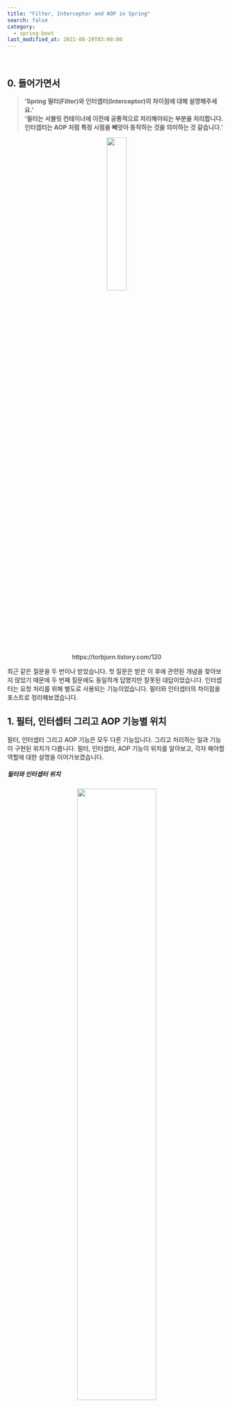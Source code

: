 ```yaml
---
title: "Filter, Interceptor and AOP in Spring"
search: false
category:
  - spring-boot
last_modified_at: 2021-08-29T03:00:00
---
```


<br/>

## 0. 들어가면서

> **'Spring 필터(Filter)와 인터셉터(Interceptor)의 차이점에 대해 설명해주세요.'**<br/>
> **'필터는 서블릿 컨테이너에 이전에 공통적으로 처리해야되는 부분을 처리합니다. 인터셉터는 AOP 처럼 특정 시점을 빼앗아 동작하는 것을 의미하는 것 같습니다.'** 

<p align="center">
    <img src="/images/filter-interceptor-and-aop-1.JPG" width="30%" class="image__border">
</p>
<center>https://torbjorn.tistory.com/120</center>

최근 같은 질문을 두 번이나 받았습니다. 
첫 질문은 받은 이 후에 관련된 개념을 찾아보지 않았기 때문에 두 번째 질문에도 동일하게 답했지만 잘못된 대답이었습니다. 
인터셉터는 요청 처리를 위해 별도로 사용되는 기능이었습니다. 
필터와 인터셉터의 차이점을 포스트로 정리해보겠습니다. 

## 1. 필터, 인터셉터 그리고 AOP 기능별 위치

필터, 인터셉터 그리고 AOP 기능은 모두 다른 기능입니다. 
그리고 처리하는 일과 기능이 구현된 위치가 다릅니다. 
필터, 인터셉터, AOP 기능이 위치를 알아보고, 각자 해야할 역할에 대한 설명을 이어가보겠습니다. 

##### 필터와 인터셉터 위치

<p align="center">
    <img src="/images/filter-interceptor-and-aop-2.JPG" width="60%" class="image__border">
</p>
<center>https://justforchangesake.wordpress.com/2014/05/07/spring-mvc-request-life-cycle/</center>
<br/>

##### AOP 기능 위치

<p align="center">
    <img src="/images/filter-interceptor-and-aop-3.JPG" width="60%" class="image__border">
</p>
<center>https://programming.vip/docs/spring-aop-basic-use.html</center>

## 2. 필터(Filter)

필터는 웹 어플리케이션(Web Application)에 등록합니다. 
요청 스레드가 서블릿 컨테이너(Servlet Container)에 도착하기 전에 수행됩니다. 
필터는 사용자의 요청 정보에 대한 검증하고 필요에 따라 데이터를 추가하거나 변조할 수 있습니다. 
응답 정보에 대한 변경도 가능합니다. 
주로 전역적으로 처리해야하는 인코딩, 보안 관련된 일을 수행합니다. 

### 2.1. 필터 사용 예

- 오류 처리 기능
- 인코딩 처리 기능
- 웹 보안 관련 기능 처리
- 데이터 압축이나 변환 기능
- 요청이나 응답에 대한 로그
- 로그인 여부, 권한 검사 같은 인증 기능

### 2.2. 필터 메소드

- init() - 필터 인스턴스 초기화
- doFilter() - 전/후 처리
- destroy() - 필터 인스턴스 종료

### 2.3. 필터 구현 예제 코드

#### 2.3.1. BlogFilter 클래스

- Filter 인터페이스를 구현합니다.
- doFilter() 메소드는 필수입니다.
- init(), destroy() 메소드는 디폴트(default) 메소드이므로 필요에 따라 구현합니다.

```java
package blog.in.action.filters;

import java.io.IOException;
import javax.servlet.Filter;
import javax.servlet.FilterChain;
import javax.servlet.FilterConfig;
import javax.servlet.ServletException;
import javax.servlet.ServletRequest;
import javax.servlet.ServletResponse;
import lombok.extern.log4j.Log4j2;

@Log4j2
public class BlogFilter implements Filter {

    private final String value;

    public BlogFilter(String value) {
        this.value = value;
    }


    @Override
    public void init(FilterConfig filterConfig) throws ServletException {
        log.info("==========\t" + value + " init filter");
    }

    @Override
    public void destroy() {
        log.info("==========\t" + value + " destroy filter");
    }

    @Override
    public void doFilter(ServletRequest request, ServletResponse response, FilterChain chain) throws IOException, ServletException {
        log.info("==========\t" + value + " before doFilter");
        chain.doFilter(request, response);
        log.info("==========\t" + value + " after doFilter");
    }
}
```

#### 2.3.2. WebMvcConfiguration 클래스

- Spring Boot에서는 web.xml 파일이 존재하지 않으므로 FilterRegistrationBean 빈(bean)을 정의하여 필터를 등록합니다.
- 필터가 처리할 path를 지정합니다.
- WebMvcConfigurer 인터페이스를 상속받는 것과는 무관합니다.

```java
package blog.in.action.config;

import blog.in.action.filters.BlogFilter;
import blog.in.action.interceptor.BlogHandlerInterceptor;
import org.springframework.boot.web.servlet.FilterRegistrationBean;
import org.springframework.context.annotation.Bean;
import org.springframework.context.annotation.Configuration;
import org.springframework.web.servlet.config.annotation.InterceptorRegistry;
import org.springframework.web.servlet.config.annotation.WebMvcConfigurer;

@Configuration
public class WebMvcConfiguration implements WebMvcConfigurer {

    @Bean
    public FilterRegistrationBean filterRegistrationBean() {
        FilterRegistrationBean registrationBean = new FilterRegistrationBean(new BlogFilter(BlogFilter.class.getSimpleName()));
        registrationBean.addUrlPatterns("/*");
        registrationBean.setOrder(1);
        return registrationBean;
    }

    @Override
    public void addInterceptors(InterceptorRegistry registry) {
        registry.addInterceptor(new BlogHandlerInterceptor())
            .addPathPatterns("/**");
    }
}
```

## 3. 인터셉터(Interceptor)

인터셉터는 스프링 컨텍스트(Context)에 등록합니다. 
서블릿 컨테이너를 통과한 후 컨트롤러에게 요청이 전달되기 전, 후에 대한 처리를 수행합니다. 
스프링 컨텍스트 내에 존재하기 때문에 모든 빈(bean) 객체에 접근할 수 있습니다. 
여러 개의 인터셉터를 사용할 수 있으며 세션 처리, 로그인 처리, 권한 체크, 프로그램 실행 시간 계산 등을 수행합니다. 
필터와 다르게 hanlderMethod 파라미터를 이용하여 AOP와 같은 기능 수행이 가능합니다. 

### 3.1. 인터셉터 메소드

- preHandler() - 컨트롤러 메소드가 실행되기 전
- postHandler() - 컨트롤러 메소드 실행 후 view 페이지 렌더링 전
- afterCompletion() - view 페이지 렌더링 후

### 3.2. 인터셉터 구현 예제 코드

#### 3.2.1. BlogHandlerInterceptor 클래스

- HandlerInterceptor 인터페이스를 구현합니다.

```java
ppackage blog.in.action.interceptor;

import javax.servlet.http.HttpServletRequest;
import javax.servlet.http.HttpServletResponse;
import lombok.extern.log4j.Log4j2;
import org.springframework.web.servlet.HandlerInterceptor;
import org.springframework.web.servlet.ModelAndView;

@Log4j2
public class BlogHandlerInterceptor implements HandlerInterceptor {

    @Override
    public boolean preHandle(HttpServletRequest request, HttpServletResponse response, Object handler) throws Exception {
        log.info("==========\tinterceptor preHandle");
        return true;
    }

    @Override
    public void postHandle(HttpServletRequest request, HttpServletResponse response, Object handler, ModelAndView modelAndView) throws Exception {
        log.info("==========\tinterceptor postHandle");
    }

    @Override
    public void afterCompletion(HttpServletRequest request, HttpServletResponse response, Object handler, Exception ex) throws Exception {
        log.info("==========\tinterceptor afterCompletion");
    }
}
```

#### 3.2.2. WebMvcConfiguration 클래스

- WebMvcConfigurer 인터페이스를 상속받습니다.
- addInterceptors 메소드를 재구현하여 개발자가 직접 구현한 인터셉터를 등록합니다.
- 인터셉터가 처리할 path를 지정합니다.

```java
package blog.in.action.config;

import blog.in.action.filters.BlogFilter;
import blog.in.action.interceptor.BlogHandlerInterceptor;
import org.springframework.boot.web.servlet.FilterRegistrationBean;
import org.springframework.context.annotation.Bean;
import org.springframework.context.annotation.Configuration;
import org.springframework.web.servlet.config.annotation.InterceptorRegistry;
import org.springframework.web.servlet.config.annotation.WebMvcConfigurer;

@Configuration
public class WebMvcConfiguration implements WebMvcConfigurer {

    @Bean
    public FilterRegistrationBean filterRegistrationBean() {
        FilterRegistrationBean registrationBean = new FilterRegistrationBean(new BlogFilter(BlogFilter.class.getSimpleName()));
        registrationBean.addUrlPatterns("/*");
        registrationBean.setOrder(1);
        return registrationBean;
    }

    @Override
    public void addInterceptors(InterceptorRegistry registry) {
        registry.addInterceptor(new BlogHandlerInterceptor())
            .addPathPatterns("/**");
    }
}
```

## 4. AOP(Aspect Oriented Programming)

비즈니스 로직을 수행하는데 중복되는 코드를 줄이기 위한 프로그래밍 방법입니다. 
비즈니스 로직의 특정 시점을 바라보고 해당 시점이 수행되는 순간을 가로채어 전, 후 기능을 처리합니다. 
주로 로깅, 트랜잭션 처리, 에러 처리 같은 기능을 수행합니다. 
AOP 기능은 다양한 방법으로 처리가 가능하기 때문에 추후에 관련된 기능과 용어를 정리해보도록 하겠습니다. 
이 포스트에서는 간단한 테스트 코드를 통해 기능 소개만 하겠습니다.

### 4.1. AOP 구현 예제 코드

#### 4.1.1. BlogAop 클래스

- BlogService 빈(bean)이 수행하는 메소드의 시점을 가로채어 전, 후 동작을 수행합니다.
- BlogController 빈(bean)이 수행하는 메소드의 시점을 가로채어 전, 후 동작을 수행합니다.

```java
package blog.in.action.aop;

import lombok.extern.log4j.Log4j2;
import org.aspectj.lang.ProceedingJoinPoint;
import org.aspectj.lang.annotation.Around;
import org.aspectj.lang.annotation.Aspect;
import org.springframework.stereotype.Component;

@Log4j2
@Aspect
@Component
public class BlogAop {

    @Around("execution(* blog.in.action.service.BlogService.*(..))")
    public Object aroundServiceFoo(ProceedingJoinPoint pjp) throws Throwable {
        log.info("==========\taround service before foo");
        Object result = pjp.proceed();
        log.info("==========\taround service after foo");
        return result;
    }

    @Around("execution(* blog.in.action.controller.BlogController.*(..))")
    public Object aroundControllerFoo(ProceedingJoinPoint pjp) throws Throwable {
        log.info("==========\taround controller before foo");
        Object result = pjp.proceed();
        log.info("==========\taround controller after foo");
        return result;
    }
}
```

## 5. 테스트 코드

테스트에 필요한 컨트롤러(Controller)와 서비스(Service) 객체를 만들어줍니다. 
서비스 동작 후 **`curl`** 명령어를 통해 API 요청을 수행합니다.  

#### 5.1. BlogController 클래스

```java
package blog.in.action.controller;

import blog.in.action.service.BlogService;
import lombok.extern.log4j.Log4j2;
import org.springframework.web.bind.annotation.GetMapping;
import org.springframework.web.bind.annotation.RequestMapping;
import org.springframework.web.bind.annotation.RestController;

@Log4j2
@RestController
@RequestMapping("/api")
public class BlogController {

    private final BlogService blogService;

    public BlogController(BlogService blogService) {
        this.blogService = blogService;
    }

    @GetMapping("/foo")
    public String foo() {
        log.info("==========\tcontroller foo");
        return blogService.foo();
    }

}
```

#### 5.2. BlogService 클래스

```java
package blog.in.action.service;

import lombok.extern.log4j.Log4j2;
import org.springframework.stereotype.Service;

@Log4j2
@Service
public class BlogService {

    public String foo() {
        log.info("==========\tservice foo");
        return "foo";
    }
}
```

#### 5.3. 테스트 명령어 수행

```
C:\Users\kang3>curl http://localhost:8081/api/foo
foo
```

#### 5.4. 테스트 결과 로그

```
  .   ____          _            __ _ _
 /\\ / ___'_ __ _ _(_)_ __  __ _ \ \ \ \
( ( )\___ | '_ | '_| | '_ \/ _` | \ \ \ \
 \\/  ___)| |_)| | | | | || (_| |  ) ) ) )
  '  |____| .__|_| |_|_| |_\__, | / / / /
 =========|_|==============|___/=/_/_/_/
 :: Spring Boot ::        (v2.2.5.RELEASE)

2021-05-15 00:57:42.166  INFO 17332 --- [           main] blog.in.action.ActionInBlogApplication   : No active profile set, falling back to default profiles: default
2021-05-15 00:57:42.484  INFO 17332 --- [           main] .s.d.r.c.RepositoryConfigurationDelegate : Bootstrapping Spring Data JPA repositories in DEFAULT mode.
2021-05-15 00:57:42.500  INFO 17332 --- [           main] .s.d.r.c.RepositoryConfigurationDelegate : Finished Spring Data repository scanning in 7ms. Found 0 JPA repository interfaces.
2021-05-15 00:57:42.600  INFO 17332 --- [           main] o.s.cloud.context.scope.GenericScope     : BeanFactory id=4f893516-1aef-34f5-a2bd-26d6c4e1dd20
2021-05-15 00:57:42.870  INFO 17332 --- [           main] o.s.b.w.embedded.tomcat.TomcatWebServer  : Tomcat initialized with port(s): 8081 (http)
2021-05-15 00:57:42.870  INFO 17332 --- [           main] o.apache.catalina.core.StandardService   : Starting service [Tomcat]
2021-05-15 00:57:42.870  INFO 17332 --- [           main] org.apache.catalina.core.StandardEngine  : Starting Servlet engine: [Apache Tomcat/9.0.31]
2021-05-15 00:57:42.970  INFO 17332 --- [           main] o.a.c.c.C.[Tomcat].[localhost].[/]       : Initializing Spring embedded WebApplicationContext
2021-05-15 00:57:42.970  INFO 17332 --- [           main] o.s.web.context.ContextLoader            : Root WebApplicationContext: initialization completed in 792 ms
2021-05-15 00:57:43.001  INFO 17332 --- [           main] blog.in.action.filters.BlogFilter        : ==========    BlogFilter init filter
2021-05-15 00:57:43.087  INFO 17332 --- [           main] o.hibernate.jpa.internal.util.LogHelper  : HHH000204: Processing PersistenceUnitInfo [name: default]
2021-05-15 00:57:43.118  INFO 17332 --- [           main] org.hibernate.Version                    : HHH000412: Hibernate ORM core version 5.4.12.Final
2021-05-15 00:57:43.199  INFO 17332 --- [           main] o.hibernate.annotations.common.Version   : HCANN000001: Hibernate Commons Annotations {5.1.0.Final}
2021-05-15 00:57:43.260  INFO 17332 --- [           main] com.zaxxer.hikari.HikariDataSource       : HikariPool-1 - Starting...
2021-05-15 00:57:43.341  INFO 17332 --- [           main] com.zaxxer.hikari.HikariDataSource       : HikariPool-1 - Start completed.
2021-05-15 00:57:43.356  INFO 17332 --- [           main] org.hibernate.dialect.Dialect            : HHH000400: Using dialect: org.hibernate.dialect.MySQL5InnoDBDialect
2021-05-15 00:57:43.473  INFO 17332 --- [           main] o.h.e.t.j.p.i.JtaPlatformInitiator       : HHH000490: Using JtaPlatform implementation: [org.hibernate.engine.transaction.jta.platform.internal.NoJtaPlatform]
2021-05-15 00:57:43.473  INFO 17332 --- [           main] j.LocalContainerEntityManagerFactoryBean : Initialized JPA EntityManagerFactory for persistence unit 'default'
2021-05-15 00:57:43.525  WARN 17332 --- [           main] o.s.c.n.a.ArchaiusAutoConfiguration      : No spring.application.name found, defaulting to 'application'
2021-05-15 00:57:43.525  WARN 17332 --- [           main] c.n.c.sources.URLConfigurationSource     : No URLs will be polled as dynamic configuration sources.
2021-05-15 00:57:43.525  INFO 17332 --- [           main] c.n.c.sources.URLConfigurationSource     : To enable URLs as dynamic configuration sources, define System property archaius.configurationSource.additionalUrls or make config.properties available on classpath.
2021-05-15 00:57:43.525  WARN 17332 --- [           main] c.n.c.sources.URLConfigurationSource     : No URLs will be polled as dynamic configuration sources.
2021-05-15 00:57:43.525  INFO 17332 --- [           main] c.n.c.sources.URLConfigurationSource     : To enable URLs as dynamic configuration sources, define System property archaius.configurationSource.additionalUrls or make config.properties available on classpath.
2021-05-15 00:57:43.574  WARN 17332 --- [           main] JpaBaseConfiguration$JpaWebConfiguration : spring.jpa.open-in-view is enabled by default. Therefore, database queries may be performed during view rendering. Explicitly configure spring.jpa.open-in-view to disable this warning
2021-05-15 00:57:43.656  INFO 17332 --- [           main] o.s.s.concurrent.ThreadPoolTaskExecutor  : Initializing ExecutorService 'applicationTaskExecutor'
2021-05-15 00:57:44.111  INFO 17332 --- [           main] o.s.b.w.embedded.tomcat.TomcatWebServer  : Tomcat started on port(s): 8081 (http) with context path ''
2021-05-15 00:57:44.364  INFO 17332 --- [           main] blog.in.action.ActionInBlogApplication   : Started ActionInBlogApplication in 3.188 seconds (JVM running for 4.066)
2021-05-15 00:57:46.248  INFO 17332 --- [nio-8081-exec-1] o.a.c.c.C.[Tomcat].[localhost].[/]       : Initializing Spring DispatcherServlet 'dispatcherServlet'
2021-05-15 00:57:46.248  INFO 17332 --- [nio-8081-exec-1] o.s.web.servlet.DispatcherServlet        : Initializing Servlet 'dispatcherServlet'
2021-05-15 00:57:46.248  INFO 17332 --- [nio-8081-exec-1] o.s.web.servlet.DispatcherServlet        : Completed initialization in 0 ms
2021-05-15 00:57:46.248  INFO 17332 --- [nio-8081-exec-1] blog.in.action.filters.BlogFilter        : ==========    BlogFilter before doFilter
2021-05-15 00:57:46.263  INFO 17332 --- [nio-8081-exec-1] b.i.a.i.BlogHandlerInterceptor           : ==========    interceptor preHandle
2021-05-15 00:57:46.302  INFO 17332 --- [nio-8081-exec-1] blog.in.action.aop.BlogAop               : ==========    around controller before foo
2021-05-15 00:57:46.302  INFO 17332 --- [nio-8081-exec-1] b.in.action.controller.BlogController    : ==========    controller foo
2021-05-15 00:57:46.302  INFO 17332 --- [nio-8081-exec-1] blog.in.action.aop.BlogAop               : ==========    around service before foo
2021-05-15 00:57:46.302  INFO 17332 --- [nio-8081-exec-1] blog.in.action.service.BlogService       : ==========    service foo
2021-05-15 00:57:46.302  INFO 17332 --- [nio-8081-exec-1] blog.in.action.aop.BlogAop               : ==========    around service after foo
2021-05-15 00:57:46.302  INFO 17332 --- [nio-8081-exec-1] blog.in.action.aop.BlogAop               : ==========    around controller after foo
2021-05-15 00:57:46.318  INFO 17332 --- [nio-8081-exec-1] b.i.a.i.BlogHandlerInterceptor           : ==========    interceptor postHandle
2021-05-15 00:57:46.318  INFO 17332 --- [nio-8081-exec-1] b.i.a.i.BlogHandlerInterceptor           : ==========    interceptor afterCompletion
2021-05-15 00:57:46.318  INFO 17332 --- [nio-8081-exec-1] blog.in.action.filters.BlogFilter        : ==========    BlogFilter after doFilter
Disconnected from the target VM, address: '127.0.0.1:59594', transport: 'socket'
2021-05-15 01:00:10.300  INFO 17332 --- [extShutdownHook] o.s.s.concurrent.ThreadPoolTaskExecutor  : Shutting down ExecutorService 'applicationTaskExecutor'
2021-05-15 01:00:10.300  INFO 17332 --- [extShutdownHook] j.LocalContainerEntityManagerFactoryBean : Closing JPA EntityManagerFactory for persistence unit 'default'
2021-05-15 01:00:10.300  INFO 17332 --- [extShutdownHook] com.zaxxer.hikari.HikariDataSource       : HikariPool-1 - Shutdown initiated...
2021-05-15 01:00:10.316  INFO 17332 --- [extShutdownHook] com.zaxxer.hikari.HikariDataSource       : HikariPool-1 - Shutdown completed.
2021-05-15 01:00:10.495  INFO 17332 --- [extShutdownHook] blog.in.action.filters.BlogFilter        : ==========    BlogFilter destroy filter
```

## CLOSING

최근 공공기관 시스템 유지 보수와 관련된 일을 수행하였습니다. 
해당 시스템에 특정 회사 프레임워크가 사용되었는데 보안 관련된 많은 처리를 필터를 이용해 수행하고 있었습니다. 
업무를 수행하면서 필터에서 처리하는 방법에 대해 관심도 많아졌고, 
해당 프레임워크와 관련된 API 문서 없이 기능 추가, 버그 수정을 위해 프레임워크 구조를 분석하면서 필터에 대해 많은 공부가 되었습니다. 
아쉽게도 인터셉터에 대한 공부가 부족했는데 이 참에 어떤 부분이 다른지 정리해보았습니다. 

필터에서만 할 수 있는 일과 인터셉터에서만 할 수 있는 일에 대해 **`기록은 재산이다 블로그`**의 [(Spring)Filter와 Interceptor의 차이][spring-filter-interceptor-link] 포스트에서 정리한 내용을 가져왔습니다. 
본인은 경험해보지는 못 했지만 나중에 도움이 될 것 같아서 OPINION 부분에 함께 기록해두겠습니다.

### 필터에서만 할 수 있는 일

> ServletRequest 혹은 ServletResponse를 교체할 수 있다. 아래와 같은 일이 가능하다.

```java
public class SomeFilter implements Filter {
  //...
  
  public void doFilter(ServletRequest request, ServletResponse response, FilterChain chain) {
    chain.doFilter(new CustomServletRequest(), new CustomResponse());
  }
}
```
 
> 설마 저런 일을 할까? 꽤 자주 있는 요구 사항이다. 
> HttpServletRequest의 body(ServletInputStream의 내용)를 로깅하는 것을 예로 들 수 있을 것 같다. 
> HttpServletRequest는 body의 내용을 한 번만 읽을 수 있다. 
> Rest API Application을 작성할 때, 흔히 json 형식으로 요청을 받는다. 
> @Controller(Handler)에 요청이 들어오면서 body를 한 번 읽게 된다. 
> 때문에 Filter나 Interceptor에서는 body를 읽을 수 없다. IOException이 발생한다. 
> body를 로깅하기 위해서는 HttpServletRequest를 감싸서 여러 번 inputStream을 열 수 있도록 커스터마이징 된 ServletRequest를 쓸 수 밖에 없다.

### 인터셉터에서만 할 수 있는 일

> AOP 흉내를 낼 수 있다. 
> @RequestMapping 선언으로 요청에 대한 HandlerMethod(@Controller의 메서드)가 정해졌다면, handler라는 이름으로 HandlerMethod가 들어온다. 
> HandlerMethod로 메서드 시그니처 등 추가적인 정보를 파악해서 로직 실행 여부를 판단할 수 있다. 
> View를 렌더링하기 전에 추가 작업을 할 수 있다. 
> 예를 들어 웹 페이지가 권한에 따라 GNB(Global Navigation Bar)이 항목이 다르게 노출되어야 할 때 등의 처리를 하기 좋다.

#### TEST CODE REPOSITORY

- <https://github.com/Junhyunny/blog-in-action/tree/master/2021-05-13-filter-interceptor-and-aop>

#### REFERENCE

- <https://yzlosmik.tistory.com/24>
- <https://goddaehee.tistory.com/154>
- <https://supawer0728.github.io/2018/04/04/spring-filter-interceptor/>
- <https://jaehun2841.github.io/2018/08/25/2018-08-18-spring-filter-interceptor/#spring-request-flow>

[spring-filter-interceptor-link]: https://supawer0728.github.io/2018/04/04/spring-filter-interceptor/